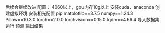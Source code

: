 后续会继续改进
配置：
4060以上，gpu内存10g以上
安装cuda，anaconda
创建虚拟环境
安装相光配置
pip  matplotlib==3.7.5
numpy==1.24.3
Pillow==10.3.0
torch==2.0.0
torchvision==0.15.0
tqdm==4.66.4
导入数据集
运行
预测
输出结果
 
